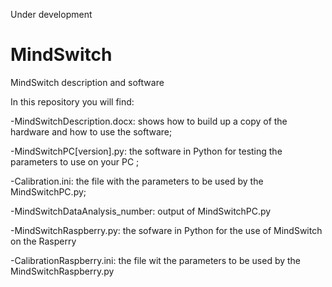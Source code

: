 Under development

# MindSwitch
MindSwitch description and software

In this repository you will find:

-MindSwitchDescription.docx: shows how to build up a copy of the hardware and how to use the software;

-MindSwitchPC[version].py: the software in Python for testing the parameters to use on your PC ;

-Calibration.ini: the file with the parameters to be used by the MindSwitchPC.py;

-MindSwitchDataAnalysis_number: output of MindSwitchPC.py 

-MindSwitchRaspberry.py: the sofware in Python for the use of MindSwitch on the Rasperry

-CalibrationRaspberry.ini: the file wit the parameters to be used by the MindSwitchRaspberry.py


